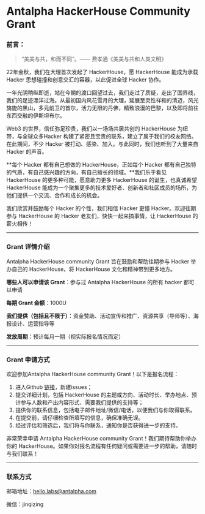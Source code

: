 # Antalpha HackerHouse Community Grant

### 前言：

> “美美与共，和而不同”。—— 费孝通《美美与共和人类文明》
> 

22年金秋，我们在大理首次发起了 HackerHouse，愿 HackerHouse 能成为承载 Hacker 思想碰撞和创意交汇的容器，以此促进全球 Hacker 协作。

一年光阴稍纵即逝，站在今朝的渡口回望过去，我们走过了质疑，走出了国界线，我们的足迹漂洋过海。从最初国内风花雪月的大理，延展至灵性祥和的清迈，风光旖旎的黑山，多元前卫的首尔，活力无限的丹佛，精致浪漫的巴黎，以及即将前往东西交融的伊斯坦布尔。

Web3 的世界，信任弥足珍贵，我们以一场场共居共创的 HackerHouse 为纽带，与全球众多Hacker 构建了紧密且宝贵的联系，建立了属于我们的校友网络。在此期间，不少 Hacker 被打动、感染、加入。与此同时，我们也听到了大量来自 Hacker 的声音。

**每个 Hacker 都有自己想做的 HackerHouse，正如每个 Hacker 都有自己独特的气质，有自己感兴趣的方向，有自己擅长的领域。**我们乐于看见 HackerHouse 的更多种可能，愿意助力更多 HackerHouse 的诞生，也真诚希望 HackerHouse 能成为一个聚集更多的技术爱好者、创新者和社区成员的场所，为他们提供一个交流、合作和成长的机会。

我们欣赏并鼓励每个 Hacker 的个性，我们相信 Hacker 更懂 Hacker。欢迎往期参与 HackerHouse 的 Hacker 老友们，快快一起来搞事情，让 HackerHouse 的薪火相传！

---

### Grant 详情介绍

Antalpha HackerHouse community Grant 旨在鼓励和帮助往期参与 Hacker 举办自己的 HackerHouse，将 HackerHouse 文化和精神带到更多地方。

**哪些人可以申请该 Grant**：参与过 Antalpha HackerHouse 的所有 hacker 都可以申请

**每期 Grant 金额**：1000U

**我们提供（包括且不限于）**：资金赞助、活动宣传和推广、资源共享（导师等）、海报设计、运营指导等

**发放周期**：预计每月一期（视实际报名情况而定）

---

### Grant 申请方式

欢迎参加Antalpha HackerHouse community Grant！以下是报名流程：

1. 进入Github [链接](https://github.com/Antalpha-Labs/HackerHouse/issues)，新建issues；
2. 提交详细计划，包括 HackerHouse 的主题或方向、活动时长、举办地点、预计参与人数和产出内容形式、需要我们提供的支持等；
3. 提供你的联系信息，包括电子邮件地址/微信/电话，以便我们与你取得联系。
4. 在提交前，请仔细检查所填写的信息，确保准确无误。
5. 经过评估和筛选后，我们将与你联系，通知你是否获得进一步的支持。

非常荣幸申请 Antalpha HackerHouse community Grant！我们期待帮助你举办你的 HackerHouse。如果你对报名流程有任何疑问或需要进一步的帮助，请随时与我们联系！

---

### 联系方式

邮箱地址：hello.labs@antalpha.com

微信：jinqizing
